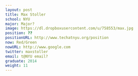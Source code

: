 ```yaml
---
layout: post
title: Max Stoller
school: NYU
major: Major?
image: https://dl.dropboxusercontent.com/u/758553/max.jpg
position: ??
positionURL: http://www.techatnyu.org/position
now: Red/Green
nowURL: http://www.google.com
twitter: maxstoller
email: t@NYU email?
graduate: 2014
weight: 11
---
```

